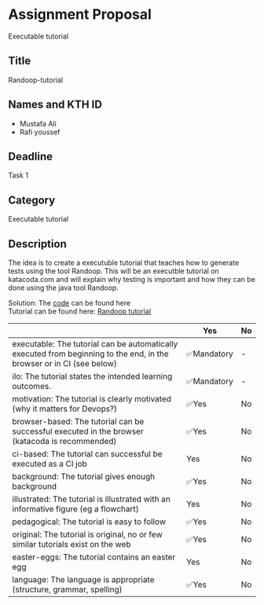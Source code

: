 # Assignment Proposal

Executable tutorial

## Title
Randoop-tutorial

## Names and KTH ID
- Mustafa Ali 
- Rafi youssef

## Deadline
Task 1
## Category
Executable tutorial

## Description
The idea is to create a executuble tutorial that teaches how to generate tests using the tool Randoop. This will be an executble tutorial on katacoda.com and will explain why testing is important and how they can be done using the java tool Randoop.

Solution:
The [code](https://github.com/mustafamusse/Randoop-tutorial) can be found here  
Tutorial can be found here: [Randoop tutorial](https://www.katacoda.com/mustafamusse/scenarios/randoof-tutorial)

|                                             | Yes | No | 
|-------------------------------------------- | ----|----|
|executable: The tutorial can be automatically executed from beginning to the end, in the browser or in CI (see below) | ✅Mandatory | - | 
|ilo: The tutorial states the intended learning outcomes. | ✅Mandatory | - | 
|motivation: The tutorial is clearly motivated (why it matters for Devops?) | ✅Yes | No | 
|browser-based: The tutorial can be successful executed in the browser (katacoda is recommended) | ✅Yes | No | 
|ci-based: The tutorial can successful be executed as a CI job | Yes | No | 
|background: The tutorial gives enough background | ✅Yes | No | 
|illustrated: The tutorial is illustrated with an informative figure (eg a flowchart) | Yes | No | 
|pedagogical: The tutorial is easy to follow  | ✅Yes | No | 
|original: The tutorial is original, no or few similar tutorials exist on the web | ✅Yes | No |
|easter-eggs: The tutorial contains an easter egg | Yes | No | 
|language: The language is appropriate (structure, grammar, spelling) | ✅Yes | No |
